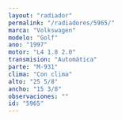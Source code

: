 ```yaml
---
layout: "radiador"
permalink: "/radiadores/5965/"
marca: "Volkswagen"
modelo: "Golf"
ano: "1997"
motor: "L4 1.8 2.0"
transmision: "Automática"
parte: "M-931"
clima: "Con clima"
alto: "25 5/8"
ancho: "15 3/8"
observaciones: ""
id: "5965"
---
```


